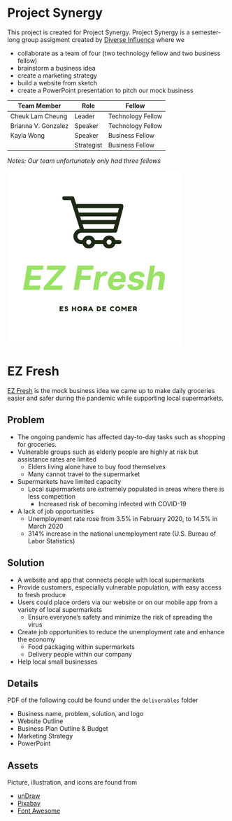 # Project Synergy
This project is created for Project Synergy. Project Synergy is a semester-long group assigment created by [Diverse Influence](https://www.diverseinfluencers.org/program.html) where we<br>
- collaborate as a team of four (two technology fellow and two business fellow)
- brainstorm a business idea 
- create a marketing strategy
- build a website from sketch 
- create a PowerPoint presentation to pitch our mock business

|Team Member         |Role        |Fellow
|--------------------|------------|-----------------
|Cheuk Lam Cheung    |Leader      |Technology Fellow
|Brianna V. Gonzalez |Speaker     |Technology Fellow
|Kayla Wong          |Speaker     |Business Fellow
|                    |Strategist  |Business Fellow

*Notes: Our team unfortunately only had three fellows*

![EZ Fresh logo](assets/logo.png)

# EZ Fresh
[EZ Fresh](https://ccheung62.github.io/EZFresh_project-synergy/) is the mock business idea we came up to make daily groceries easier and safer during the pandemic while supporting local supermarkets. <br>

## Problem 
- The ongoing pandemic has affected day-to-day tasks such as shopping for groceries. 
- Vulnerable groups such as elderly people are highly at risk but assistance rates are limited
    - Elders living alone have to buy food themselves
    - Many cannot travel to the supermarket
- Supermarkets have limited capacity
    - Local supermarkets are extremely populated in areas where there is less competition
        - Increased risk of becoming infected with COVID-19
- A lack of job opportunities 
    - Unemployment rate rose from 3.5% in February 2020, to 14.5% in March 2020
    - 314% increase in the national unemployment rate (U.S. Bureau of Labor Statistics) 

## Solution 
- A website and app that connects people with local supermarkets
- Provide customers, especially vulnerable population, with easy access to fresh produce
- Users could place orders via our website or on our mobile app from a variety of local supermarkets
    - Ensure everyone’s safety and minimize the risk of spreading the virus
- Create job opportunities to reduce the unemployment rate and enhance the economy
    - Food packaging within supermarkets
    - Delivery people within our company
- Help local small businesses

## Details
PDF of the following could be found under the `deliverables` folder<br>
- Business name, problem, solution, and logo
- Website Outline
- Business Plan Outline & Budget
- Marketing Strategy 
- PowerPoint

## Assets 
Picture, illustration, and icons are found from
- [unDraw](https://undraw.co/illustrations)
- [Pixabay](https://pixabay.com/) 
- [Font Awesome](https://fontawesome.com/)












